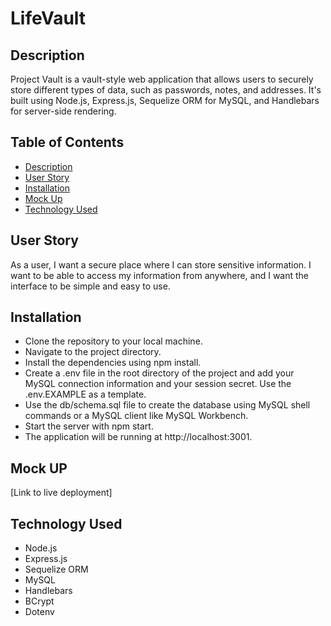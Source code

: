 # LifeVault

## Description

Project Vault is a vault-style web application that allows users to securely store different types of data, such as passwords, notes, and addresses. It's built using Node.js, Express.js, Sequelize ORM for MySQL, and Handlebars for server-side rendering.

## Table of Contents

- [Description](#description)
- [User Story](#user-story)
- [Installation](#installation)
- [Mock Up](#mock-up)
- [Technology Used](#technology-used)

## User Story

As a user, I want a secure place where I can store sensitive information. I want to be able to access my information from anywhere, and I want the interface to be simple and easy to use.

## Installation

- Clone the repository to your local machine.
- Navigate to the project directory.
- Install the dependencies using npm install.
- Create a .env file in the root directory of the project and add your MySQL connection information and your session secret. Use the .env.EXAMPLE as a template.
- Use the db/schema.sql file to create the database using MySQL shell commands or a MySQL client like MySQL Workbench.
- Start the server with npm start.
- The application will be running at http://localhost:3001.

## Mock UP

[Link to live deployment]

## Technology Used

- Node.js
- Express.js
- Sequelize ORM
- MySQL
- Handlebars
- BCrypt
- Dotenv



